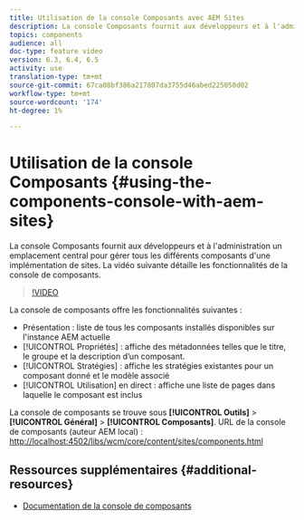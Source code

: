 ```yaml
---
title: Utilisation de la console Composants avec AEM Sites
description: La console Composants fournit aux développeurs et à l'administration un emplacement central pour gérer tous les différents composants d'une implémentation de sites. La vidéo suivante détaille les fonctionnalités de la console de composants.
topics: components
audience: all
doc-type: feature video
version: 6.3, 6.4, 6.5
activity: use
translation-type: tm+mt
source-git-commit: 67ca08bf386a217807da3755d46abed225050d02
workflow-type: tm+mt
source-wordcount: '174'
ht-degree: 1%

---
```



# Utilisation de la console Composants {#using-the-components-console-with-aem-sites}

La console Composants fournit aux développeurs et à l&#39;administration un emplacement central pour gérer tous les différents composants d&#39;une implémentation de sites. La vidéo suivante détaille les fonctionnalités de la console de composants.

>[!VIDEO](https://video.tv.adobe.com/v/17417/?quality=9&learn=on)

La console de composants offre les fonctionnalités suivantes :

* Présentation : liste de tous les composants installés disponibles sur l&#39;instance AEM actuelle
* [!UICONTROL Propriétés] : affiche des métadonnées telles que le titre, le groupe et la description d’un composant.
* [!UICONTROL Stratégies] : affiche les stratégies existantes pour un composant donné et le modèle associé
* [!UICONTROL Utilisation] en direct : affiche une liste de pages dans laquelle le composant est inclus

La console de composants se trouve sous **[!UICONTROL Outils]** > **[!UICONTROL Général]** > **[!UICONTROL Composants]**.
URL de la console de composants (auteur AEM local) : [http://localhost:4502/libs/wcm/core/content/sites/components.html](http://localhost:4502/libs/wcm/core/content/sites/components.html)

## Ressources supplémentaires {#additional-resources}

* [Documentation de la console de composants](https://helpx.adobe.com/experience-manager/6-5/sites/authoring/using/default-components-console.html)
